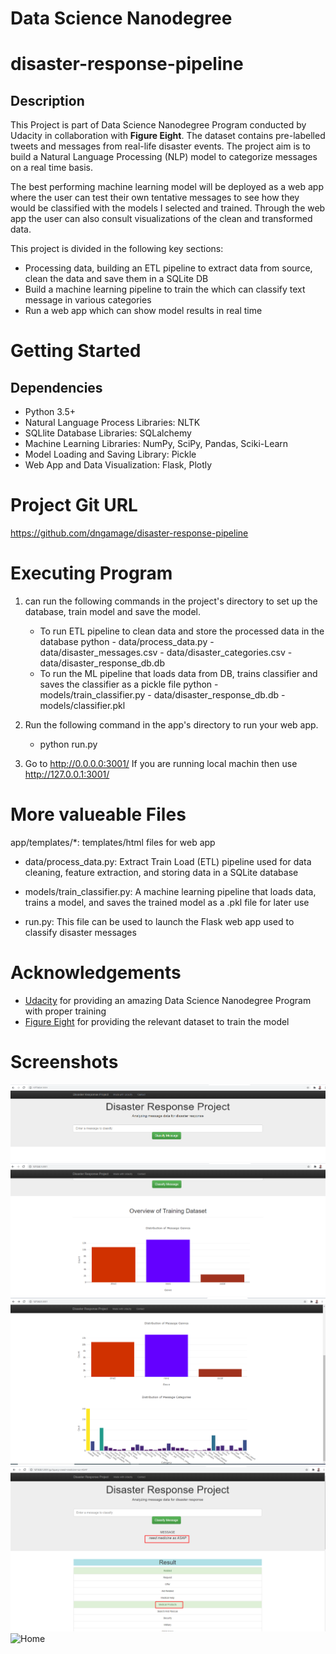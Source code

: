 # Data Science Nanodegree

# disaster-response-pipeline

## Description
This Project is part of Data Science Nanodegree Program conducted by Udacity in collaboration with **Figure Eight**. The dataset contains pre-labelled tweets and messages from real-life disaster events. The project aim is to build a Natural Language Processing (NLP) model to categorize messages on a real time basis.

The best performing machine learning model will be deployed as a web app where the user can test their own tentative messages to see how they would be classified with the models I selected and trained. Through the web app the user can also consult visualizations of the clean and transformed data.

This project is divided in the following key sections:

- Processing data, building an ETL pipeline to extract data from source, clean the data and save them in a SQLite DB
- Build a machine learning pipeline to train the which can classify text message in various categories
- Run a web app which can show model results in real time

# Getting Started

## Dependencies
- Python 3.5+
- Natural Language Process Libraries: NLTK
- SQLlite Database Libraries: SQLalchemy
- Machine Learning Libraries: NumPy, SciPy, Pandas, Sciki-Learn
- Model Loading and Saving Library: Pickle
- Web App and Data Visualization: Flask, Plotly

# Project Git URL
https://github.com/dngamage/disaster-response-pipeline

# Executing Program
1. can run the following commands in the project's directory to set up the database, train model and save the model.

    - To run ETL pipeline to clean data and store the processed data in the database python 
          - data/process_data.py 
          - data/disaster_messages.csv 
          - data/disaster_categories.csv 
          - data/disaster_response_db.db
    - To run the ML pipeline that loads data from DB, trains classifier and saves the classifier as a pickle file python 
          - models/train_classifier.py 
          - data/disaster_response_db.db 
          - models/classifier.pkl
2. Run the following command in the app's directory to run your web app. 
    - python run.py

3. Go to http://0.0.0.0:3001/
   If you are running local machin then use http://127.0.0.1:3001/
   
# More valueable  Files
app/templates/*: templates/html files for web app

- data/process_data.py: Extract Train Load (ETL) pipeline used for data cleaning, feature extraction, and storing data in a SQLite database

- models/train_classifier.py: A machine learning pipeline that loads data, trains a model, and saves the trained model as a .pkl file for later use

- run.py: This file can be used to launch the Flask web app used to classify disaster messages

# Acknowledgements
- [Udacity](https://www.udacity.com//) for providing an amazing Data Science Nanodegree Program with proper training
- [Figure Eight](https://appen.com/) for providing the relevant dataset to train the model

# Screenshots 

![Home](/screenshots/01.png?raw=true "Home")
![Home](/screenshots/02.png?raw=true "Home")
![Home](/screenshots/03.png?raw=true "Home")
![Home](/screenshots/04.png?raw=true "Home")
![Home](/screenshots/05.png?raw=true "Home")
